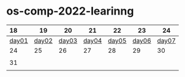 # os-comp-2022-learinng

| 18                          | 19                          | 20                          | 21                          | 22                          | 23                          | 24                          |
|:--------------------------- | --------------------------- | --------------------------- | --------------------------- | --------------------------- | --------------------------- | --------------------------- |
| [day01](./records/day01.md) | [day02](./records/day02.md) | [day03](./records/day03.md) | [day04](./records/day04.md) | [day05](./records/day05.md) | [day06](./records/day06.md) | [day07](./records/day07.md) |
| 24                          | 25                          | 26                          | 27                          | 28                          | 29                          | 30                          |
|                             |                             |                             |                             |                             |                             |                             |
| 31                          |                             |                             |                             |                             |                             |                             |
|                             |                             |                             |                             |                             |                             |                             |